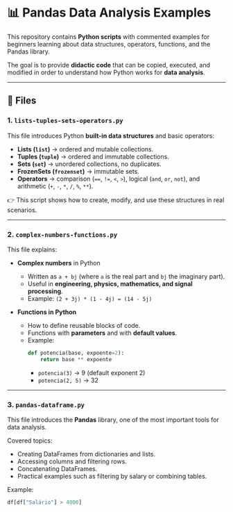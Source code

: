 # 📊 Pandas Data Analysis Examples

This repository contains **Python scripts** with commented examples for beginners learning about data structures, operators, functions, and the Pandas library.  

The goal is to provide **didactic code** that can be copied, executed, and modified in order to understand how Python works for **data analysis**.

---

## 📁 Files

### 1. `lists-tuples-sets-operators.py`
This file introduces Python **built-in data structures** and basic operators:

- **Lists (`list`)** → ordered and mutable collections.
- **Tuples (`tuple`)** → ordered and immutable collections.
- **Sets (`set`)** → unordered collections, no duplicates.
- **FrozenSets (`frozenset`)** → immutable sets.
- **Operators** → comparison (`==`, `!=`, `<`, `>`), logical (`and`, `or`, `not`), and arithmetic (`+`, `-`, `*`, `/`, `%`, `**`).

👉 This script shows how to create, modify, and use these structures in real scenarios.

---

### 2. `complex-numbers-functions.py`
This file explains:

- **Complex numbers** in Python  
  - Written as `a + bj` (where `a` is the real part and `bj` the imaginary part).  
  - Useful in **engineering, physics, mathematics, and signal processing**.  
  - Example: `(2 + 3j) * (1 - 4j) = (14 - 5j)`  

- **Functions in Python**  
  - How to define reusable blocks of code.  
  - Functions with **parameters** and with **default values**.  
  - Example:  
    ```python
    def potencia(base, expoente=2):
        return base ** expoente
    ```
    - `potencia(3)` → 9 (default exponent 2)  
    - `potencia(2, 5)` → 32  

---

### 3. `pandas-dataframe.py`
This file introduces the **Pandas** library, one of the most important tools for data analysis.

Covered topics:
- Creating DataFrames from dictionaries and lists.
- Accessing columns and filtering rows.
- Concatenating DataFrames.
- Practical examples such as filtering by salary or combining tables.

Example:
```python
df[df["Salário"] > 4000]
